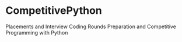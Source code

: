 # CompetitivePython
Placements and Interview Coding Rounds Preparation and Competitive Programming with Python
